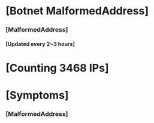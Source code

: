 # [Botnet MalformedAddress]
### [MalformedAddress]
#### [Updated every 2~3 hours]

# [Counting 3468 IPs]

# [Symptoms] 
###   [MalformedAddress]
